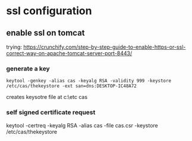# ssl configuration

## enable ssl on tomcat

trying: https://crunchify.com/step-by-step-guide-to-enable-https-or-ssl-correct-way-on-apache-tomcat-server-port-8443/

### generate a key

`keytool -genkey -alias cas -keyalg RSA -validity 999 -keystore /etc/cas/thekeystore -ext san=dns:DESKTOP-IC48A72`

creates keysotre file at c:\etc cas

### self signed certificate request

keytool -certreq -keyalg RSA -alias cas -file cas.csr -keystore /etc/cas/thekeystore
